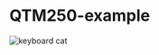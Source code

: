 # QTM250-example
![keyboard cat](https://i.pinimg.com/originals/b2/e0/3e/b2e03e316101ec495207bf8c594085f7.jpg)
